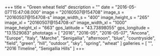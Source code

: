 +++
title = "Green wheat field"
description = ""
date = "2016-05-07T15:47:08.000"
image = "20160507@154708"
image_s = "20160507@154708-s"
image_width_s = "400"
image_height_s = "265"
image_xl = "20160507@154708-xl"
image_width_xl = "1000"
image_height_xl = "663"
gps_latitude = "43.73898055"
gps_longitude = "13.1529083"
phototags = [ "2016", "2016-05", "2016-05-07", "Ancona", "Europe", "Italy", "Marche", "Senigallia", "afternoon", "blue", "countryside", "field", "green", "hill", "outdoor", "sky", "spring", "wheat" ]
galleries = [ "", "2016 Timeline", "Senigallia Hills" ]
+++
